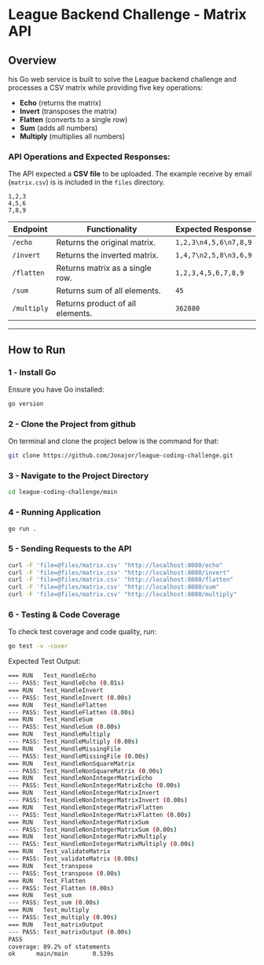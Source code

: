 # League Backend Challenge - Matrix API

## Overview
his Go web service is built to solve the League backend challenge and processes a CSV matrix while providing five key operations:
- **Echo** (returns the matrix)
- **Invert** (transposes the matrix)
- **Flatten** (converts to a single row)
- **Sum** (adds all numbers)
- **Multiply** (multiplies all numbers)

### API Operations and Expected Responses:

The API expected a **CSV file** to be uploaded. The example receive by email (`matrix.csv`) is is included in the `files` directory.

```csv
1,2,3
4,5,6
7,8,9
```

| **Endpoint**   | **Functionality** | **Expected Response** |
|--------------|----------------|-------------------|
| `/echo` | Returns the original matrix. | `1,2,3\n4,5,6\n7,8,9` |
| `/invert` | Returns the inverted matrix. | `1,4,7\n2,5,8\n3,6,9` |
| `/flatten` | Returns matrix as a single row. | `1,2,3,4,5,6,7,8,9` |
| `/sum` | Returns sum of all elements. | `45` |
| `/multiply` | Returns product of all elements. | `362880` |

---

## How to Run

### 1️ - Install Go
Ensure you have Go installed:
```sh
go version
```

### 2 - Clone the Project from github
On terminal and clone the project below is the command for that:
```sh
git clone https://github.com/Jonajor/league-coding-challenge.git
```

### 3 - Navigate to the Project Directory
```sh
cd league-coding-challenge/main
```

### 4 - Running Application
```sh
go run .
```

### 5 - Sending Requests to the API
```sh
curl -F 'file=@files/matrix.csv' "http://localhost:8080/echo"
curl -F 'file=@files/matrix.csv' "http://localhost:8080/invert"
curl -F 'file=@files/matrix.csv' "http://localhost:8080/flatten"
curl -F 'file=@files/matrix.csv' "http://localhost:8080/sum"
curl -F 'file=@files/matrix.csv' "http://localhost:8080/multiply"
```

### 6 - Testing & Code Coverage
To check test coverage and code quality, run:
```sh
go test -v -cover
```

Expected Test Output:
```sh
=== RUN   Test_HandleEcho
--- PASS: Test_HandleEcho (0.01s)
=== RUN   Test_HandleInvert
--- PASS: Test_HandleInvert (0.00s)
=== RUN   Test_HandleFlatten
--- PASS: Test_HandleFlatten (0.00s)
=== RUN   Test_HandleSum
--- PASS: Test_HandleSum (0.00s)
=== RUN   Test_HandleMultiply
--- PASS: Test_HandleMultiply (0.00s)
=== RUN   Test_HandleMissingFile
--- PASS: Test_HandleMissingFile (0.00s)
=== RUN   Test_HandleNonSquareMatrix
--- PASS: Test_HandleNonSquareMatrix (0.00s)
=== RUN   Test_HandleNonIntegerMatrixEcho
--- PASS: Test_HandleNonIntegerMatrixEcho (0.00s)
=== RUN   Test_HandleNonIntegerMatrixInvert
--- PASS: Test_HandleNonIntegerMatrixInvert (0.00s)
=== RUN   Test_HandleNonIntegerMatrixFlatten
--- PASS: Test_HandleNonIntegerMatrixFlatten (0.00s)
=== RUN   Test_HandleNonIntegerMatrixSum
--- PASS: Test_HandleNonIntegerMatrixSum (0.00s)
=== RUN   Test_HandleNonIntegerMatrixMultiply
--- PASS: Test_HandleNonIntegerMatrixMultiply (0.00s)
=== RUN   Test_validateMatrix
--- PASS: Test_validateMatrix (0.00s)
=== RUN   Test_transpose
--- PASS: Test_transpose (0.00s)
=== RUN   Test_Flatten
--- PASS: Test_Flatten (0.00s)
=== RUN   Test_sum
--- PASS: Test_sum (0.00s)
=== RUN   Test_multiply
--- PASS: Test_multiply (0.00s)
=== RUN   Test_matrixOutput
--- PASS: Test_matrixOutput (0.00s)
PASS
coverage: 89.2% of statements
ok      main/main       0.539s
```